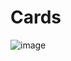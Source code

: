 # Cards
![image](https://github.com/manahter/udemy-react/assets/73780835/67174c27-11d5-4a10-b4cf-fff87da89898)
